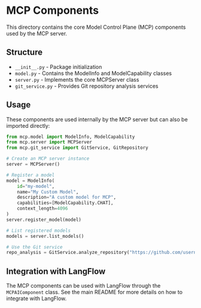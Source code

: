 # MCP Components

This directory contains the core Model Control Plane (MCP) components used by the MCP server.

## Structure

- `__init__.py` - Package initialization
- `model.py` - Contains the ModelInfo and ModelCapability classes
- `server.py` - Implements the core MCPServer class
- `git_service.py` - Provides Git repository analysis services

## Usage

These components are used internally by the MCP server but can also be imported directly:

```python
from mcp.model import ModelInfo, ModelCapability
from mcp.server import MCPServer
from mcp.git_service import GitService, GitRepository

# Create an MCP server instance
server = MCPServer()

# Register a model
model = ModelInfo(
    id="my-model",
    name="My Custom Model",
    description="A custom model for MCP",
    capabilities=[ModelCapability.CHAT],
    context_length=4096
)
server.register_model(model)

# List registered models
models = server.list_models()

# Use the Git service
repo_analysis = GitService.analyze_repository("https://github.com/username/repository")
```

## Integration with LangFlow

The MCP components can be used with LangFlow through the `MCPAIComponent` class. See the main README for more details on how to integrate with LangFlow. 